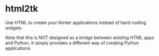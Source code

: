 # html2tk

Use HTML to create your tkinter applications instead of hard-coding widgets

Note that this is NOT designed as a bridge between existing HTML apps and Python. It simply provides a different way of creating Python applications.